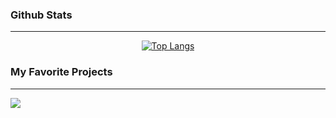 ### Github Stats
---
<div align="center">
  
[![Top Langs](https://github-readme-stats.vercel.app/api/top-langs/?username=jgafarias&theme=github_dark_dimmed)](https://github.com/jgafarias/github-readme-stats)

</div>

### My Favorite Projects
---
<a href="https://github.com/jgafarias/QRCode-Generator">
  <img align="center" src="https://github-readme-stats.vercel.app/api/pin/?username=jgafarias&theme=github_dark_dimmed&repo=qrcode-generator" />
</a>
